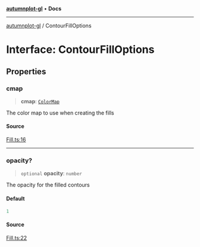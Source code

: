 [**autumnplot-gl**](../index.md) • **Docs**

***

[autumnplot-gl](../globals.md) / ContourFillOptions

# Interface: ContourFillOptions

## Properties

### cmap

> **cmap**: [`ColorMap`](../classes/ColorMap.md)

The color map to use when creating the fills

#### Source

[Fill.ts:16](https://github.com/tsupinie/autumnplot-gl/blob/da83b636ef88a1d3337f3a9820a0b90f5b249286/src/Fill.ts#L16)

***

### opacity?

> `optional` **opacity**: `number`

The opacity for the filled contours

#### Default

```ts
1
```

#### Source

[Fill.ts:22](https://github.com/tsupinie/autumnplot-gl/blob/da83b636ef88a1d3337f3a9820a0b90f5b249286/src/Fill.ts#L22)

